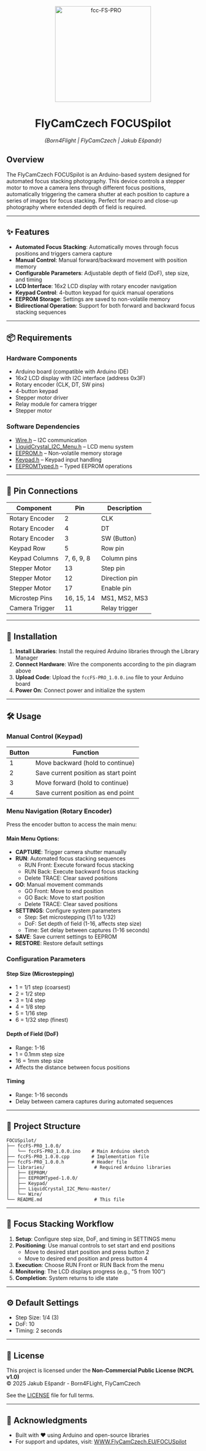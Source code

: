 <p align="center">
  <a href="https://ibb.co/YBk6h9gZ">
    <img src="https://i.ibb.co/LdtM1wK5/fcc-FS-PRO.jpg" alt="fcc-FS-PRO" width="250"/>
  </a>
</p>

<h1 align="center">FlyCamCzech FOCUSpilot</h1>
<p align="center"><em>(Born4Flight | FlyCamCzech | Jakub Ešpandr)</em></p>

## Overview
The FlyCamCzech FOCUSpilot is an Arduino-based system designed for automated focus stacking photography. This device controls a stepper motor to move a camera lens through different focus positions, automatically triggering the camera shutter at each position to capture a series of images for focus stacking. Perfect for macro and close-up photography where extended depth of field is required.

---

## ✨ Features

- **Automated Focus Stacking**: Automatically moves through focus positions and triggers camera capture
- **Manual Control**: Manual forward/backward movement with position memory
- **Configurable Parameters**: Adjustable depth of field (DoF), step size, and timing
- **LCD Interface**: 16x2 LCD display with rotary encoder navigation
- **Keypad Control**: 4-button keypad for quick manual operations
- **EEPROM Storage**: Settings are saved to non-volatile memory
- **Bidirectional Operation**: Support for both forward and backward focus stacking sequences

---

## 📦 Requirements

### Hardware Components
- Arduino board (compatible with Arduino IDE)
- 16x2 LCD display with I2C interface (address 0x3F)
- Rotary encoder (CLK, DT, SW pins)
- 4-button keypad
- Stepper motor driver
- Relay module for camera trigger
- Stepper motor

### Software Dependencies
- [Wire.h](https://www.arduino.cc/reference/en/language/functions/communication/wire/) – I2C communication
- [LiquidCrystal_I2C_Menu.h](https://github.com/andriyadi/LiquidCrystal_I2C_Menu) – LCD menu system
- [EEPROM.h](https://www.arduino.cc/reference/en/libraries/eeprom/) – Non-volatile memory storage
- [Keypad.h](https://github.com/Chris--A/Keypad) – Keypad input handling
- [EEPROMTyped.h](https://github.com/xoseperez/eeprom-typed) – Typed EEPROM operations

---

## 🔌 Pin Connections

| Component | Pin | Description |
|-----------|-----|-------------|
| Rotary Encoder | 2 | CLK |
| Rotary Encoder | 4 | DT |
| Rotary Encoder | 3 | SW (Button) |
| Keypad Row | 5 | Row pin |
| Keypad Columns | 7, 6, 9, 8 | Column pins |
| Stepper Motor | 13 | Step pin |
| Stepper Motor | 12 | Direction pin |
| Stepper Motor | 17 | Enable pin |
| Microstep Pins | 16, 15, 14 | MS1, MS2, MS3 |
| Camera Trigger | 11 | Relay trigger |

---

## 🚀 Installation

1. **Install Libraries**: Install the required Arduino libraries through the Library Manager
2. **Connect Hardware**: Wire the components according to the pin diagram above
3. **Upload Code**: Upload the `fccFS-PRO_1.0.0.ino` file to your Arduino board
4. **Power On**: Connect power and initialize the system

---

## 🛠️ Usage

### Manual Control (Keypad)

| Button | Function |
|--------|----------|
| 1 | Move backward (hold to continue) |
| 2 | Save current position as start point |
| 3 | Move forward (hold to continue) |
| 4 | Save current position as end point |

### Menu Navigation (Rotary Encoder)

Press the encoder button to access the main menu:

#### Main Menu Options:
- **CAPTURE**: Trigger camera shutter manually
- **RUN**: Automated focus stacking sequences
  - RUN Front: Execute forward focus stacking
  - RUN Back: Execute backward focus stacking
  - Delete TRACE: Clear saved positions
- **GO**: Manual movement commands
  - GO Front: Move to end position
  - GO Back: Move to start position
  - Delete TRACE: Clear saved positions
- **SETTINGS**: Configure system parameters
  - Step: Set microstepping (1/1 to 1/32)
  - DoF: Set depth of field (1-16, affects step size)
  - Time: Set delay between captures (1-16 seconds)
- **SAVE**: Save current settings to EEPROM
- **RESTORE**: Restore default settings

### Configuration Parameters

#### Step Size (Microstepping)
- 1 = 1/1 step (coarsest)
- 2 = 1/2 step
- 3 = 1/4 step
- 4 = 1/8 step
- 5 = 1/16 step
- 6 = 1/32 step (finest)

#### Depth of Field (DoF)
- Range: 1-16
- 1 = 0.1mm step size
- 16 = 1mm step size
- Affects the distance between focus positions

#### Timing
- Range: 1-16 seconds
- Delay between camera captures during automated sequences

---

## 📁 Project Structure

```
FOCUSpilot/
├── fccFS-PRO_1.0.0/
│   └── fccFS-PRO_1.0.0.ino    # Main Arduino sketch
├── fccFS-PRO_1.0.0.cpp        # Implementation file
├── fccFS-PRO_1.0.0.h          # Header file
├── libraries/                  # Required Arduino libraries
│   ├── EEPROM/
│   ├── EEPROMTyped-1.0.0/
│   ├── Keypad/
│   ├── LiquidCrystal_I2C_Menu-master/
│   └── Wire/
└── README.md                   # This file
```

---

## 🔧 Focus Stacking Workflow

1. **Setup**: Configure step size, DoF, and timing in SETTINGS menu
2. **Positioning**: Use manual controls to set start and end positions
   - Move to desired start position and press button 2
   - Move to desired end position and press button 4
3. **Execution**: Choose RUN Front or RUN Back from the menu
4. **Monitoring**: The LCD displays progress (e.g., "5 from 100")
5. **Completion**: System returns to idle state

---

## ⚙️ Default Settings

- Step Size: 1/4 (3)
- DoF: 10
- Timing: 2 seconds

---

## 🔐 License

This project is licensed under the **Non-Commercial Public License (NCPL v1.0)**  
© 2025 Jakub Ešpandr - Born4FLight, FlyCamCzech

See the [LICENSE](https://github.com/Jakub-Espandr/FOCUSpilot/raw/main/LICENSE) file for full terms.

---

## 🙏 Acknowledgments

- Built with ❤️ using Arduino and open-source libraries
- For support and updates, visit: [WWW.FlyCamCzech.EU/FOCUSpilot](https://www.flycamczech.eu/en/focuspilot/)